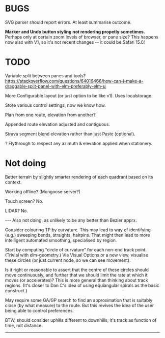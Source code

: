 

# BUGS

SVG parser should report errors. At least summarise outcome.

**Marker and Undo button styling not rendering propetly sometimes.**
Perhaps only at certain zoom levels of browser, or pane size?
This happens now also with V1, so it's not recent changes -- it could be Safari 15.0!

# TODO

Variable split between panes and tools?
https://stackoverflow.com/questions/64016466/how-can-i-make-a-draggable-split-panel-with-elm-preferably-elm-ui

More Configurable layout (or just option to be like v1). Uses localstorage.

Store various control settings, now we know how.

Plan from one route, elevation from another?

Appended route elevation adjusted and contiguous.

Strava segment blend elevation rather than just Paste (optional).

? Flythrough to respect any azimuth & elevation applied when stationery.

# Not doing

Better terrain by slightly smarter rendering of each quadrant based on its context.

Working offline? (Mongoose server?)

Touch screen? No.

LIDAR? No.

--- Also not doing, as unlikely to be any better than Bezier apprx.

Consider colouring TP by curvature.
This may lead to way of identifying (e.g.) sweeping bends, straights, hairpins.
That might then lead to more intelligent automated smoothing, specialised by region.

Start by computing "circle of curvature" for each non-end track point. (Trivial with elm-geometry.)
Via Visual Options or a new view, visualise these circles (or just current node, so we can see movement).

Is it right or reasonable to assert that the centre of these circles should move continuously,
and further that we should limit the rate at which it moves (or accelerates)?
This is more general than thinking about track regions.
(It's closer to Dan C's idea of using equiangular spirals as the basic construct.)

May require some GA/GP search to find an approximation that is suitably close (by what measure) to the route.
But this revives the idea of the user being able to control preferences.

BTW, should consider uphills different to downhills; it's track as function of time, not distance.

---

